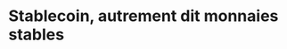 # Stablecoin, autrement dit monnaies stables

<iframe srcdoc='<!DOCTYPE html>
<html lang="fr">
<head>
    <meta charset="UTF-8">
    <meta name="viewport" content="width=device-width, initial-scale=1.0">
    <style>
        body {
            margin: 0;
            padding: 0;
            overflow: hidden;
        }
    </style>
    <script src="https://widgets.coingecko.com/gecko-coin-price-static-headline-widget.js"></script>
</head>
<body>
    <gecko-coin-price-static-headline-widget locale="fr" dark-mode="true" coin-ids="tether,usd-coin,euro-coin" initial-currency="usd"></gecko-coin-price-static-headline-widget>
</body>
</html>' 
style="border: none; width: 100%; height: 100%;"></iframe>


# Stablecoins

Les stablecoins sont une catégorie de cryptomonnaies conçues pour minimiser la volatilité des prix en étant adossées à des actifs stables comme les devises fiduciaires, les matières premières ou d'autres cryptomonnaies. Ils offrent une alternative stable aux cryptomonnaies traditionnelles, souvent sujettes à des fluctuations importantes.

## Introduction

Les stablecoins ont été créés pour résoudre le problème de la volatilité inhérente aux cryptomonnaies comme le Bitcoin et l'Ethereum. Ils sont largement utilisés pour les transactions quotidiennes, les échanges de cryptomonnaies, et comme réserve de valeur dans le monde des actifs numériques.

## Types de Stablecoins

### Stablecoins Adossés à des Devises Fiduciaires

Ces stablecoins sont soutenus par des réserves de devises traditionnelles comme le dollar américain ou l'euro. Pour chaque stablecoin émis, une quantité équivalente de la devise sous-jacente est détenue en réserve.

- **Exemples** :
  - **Tether (USDT)** : Adossé au dollar américain, USDT est l'un des stablecoins les plus utilisés sur le marché. Il est émis par Tether Limited, qui affirme détenir des réserves équivalentes en dollars.
  - **USD Coin (USDC)** : Également adossé au dollar américain, USDC est géré par le consortium Centre, qui inclut Circle et Coinbase. Il est soumis à des audits réguliers pour garantir la transparence des réserves.

### Stablecoins Adossés à des Matières Premières

Ces stablecoins sont soutenus par des actifs physiques comme l'or ou l'argent. Ils offrent une couverture contre l'inflation et les fluctuations des marchés financiers.

- **Exemples** :
  - **Tether Gold (XAUT)** : Adossé à l'or physique, chaque token XAUT représente un droit sur une once d'or fine.
  - **PAX Gold (PAXG)** : Un autre stablecoin adossé à l'or, où chaque token est soutenu par une once d'or physique.

### Stablecoins Algorithmiques

Ces stablecoins ne sont pas soutenus par des actifs physiques, mais utilisent des algorithmes pour ajuster l'offre et maintenir un prix stable. Ils dépendent de mécanismes de marché et de contrats intelligents pour gérer la stabilité.

- **Exemples** :
  - **DAI** : Géré par le protocole MakerDAO, DAI utilise un panier de cryptomonnaies comme garantie. Il maintient sa stabilité grâce à un système de gouvernance décentralisé et des incitations économiques.
  - **TerraUSD (UST)** : Anciennement un stablecoin algorithmique majeur, UST utilisait un mécanisme d'arbitrage avec une autre cryptomonnaie, LUNA, pour maintenir sa parité avec le dollar. Cependant, il a connu une défaillance majeure en 2022.

## Mécanismes de Stabilité

### Réserves de Collatéral

Les stablecoins adossés à des actifs détiennent des réserves de collatéral pour garantir leur valeur. Ces réserves sont souvent détenues par des institutions financières et sont soumises à des audits pour assurer la transparence.

### Algorithmes de Stabilité

Les stablecoins algorithmiques utilisent des contrats intelligents pour ajuster l'offre en fonction de la demande. Par exemple, si le prix du stablecoin tombe en dessous de sa valeur cible, le contrat peut réduire l'offre pour augmenter le prix.

## Avantages des Stablecoins

### Stabilité des Prix

Les stablecoins offrent une stabilité des prix qui les rend adaptés aux transactions quotidiennes et aux contrats financiers. Ils permettent aux utilisateurs de conserver de la valeur sans s'exposer aux fluctuations du marché des cryptomonnaies.

### Utilisation dans les Échanges

Les stablecoins sont couramment utilisés sur les plateformes d'échange de cryptomonnaies pour faciliter les transactions entre différentes cryptomonnaies sans avoir à convertir en devises fiduciaires. Ils permettent des transactions rapides et à faible coût.

### Réserve de Valeur

Ils servent de refuge en période de forte volatilité du marché, permettant aux investisseurs de protéger leurs actifs sans quitter l'écosystème des cryptomonnaies.

### Accessibilité

Les stablecoins permettent aux personnes non bancarisées d'accéder à des services financiers de base, comme les transferts de fonds et les paiements, sans avoir besoin d'un compte bancaire traditionnel.

## Inconvénients et Risques

### Centralisation

Les stablecoins adossés à des devises fiduciaires dépendent souvent d'entités centralisées pour gérer les réserves, ce qui peut poser des risques de contrepartie et de régulation.

### Transparence

La transparence des réserves est cruciale pour maintenir la confiance dans un stablecoin. Les audits réguliers sont nécessaires pour vérifier que les réserves correspondent bien aux stablecoins en circulation.

### Risques Algorithmiques

Les stablecoins algorithmiques peuvent être sujets à des spirales de dévaluation si les mécanismes de marché échouent à maintenir la parité. L'exemple de TerraUSD (UST) montre les risques associés à une mauvaise gestion de la stabilité algorithmique.

### Risques Réglementaires

Les stablecoins font face à des défis réglementaires croissants à mesure que les gouvernements cherchent à encadrer leur utilisation. Les préoccupations portent sur la protection des consommateurs, la lutte contre le blanchiment d'argent, et la stabilité financière.

## Cas d'Utilisation

### Paiements Transfrontaliers

Les stablecoins peuvent être utilisés pour des paiements transfrontaliers rapides et à faible coût, en contournant les intermédiaires financiers traditionnels.

### Prêts et Emprunts

Dans le cadre de la finance décentralisée (DeFi), les stablecoins sont utilisés pour fournir des liquidités et faciliter les prêts et emprunts sans intermédiaires.

### Commerce et E-commerce

Les entreprises peuvent accepter les stablecoins comme moyen de paiement, réduisant ainsi les frais de transaction et les risques liés à la volatilité des prix.

## Conclusion

Les stablecoins jouent un rôle crucial dans l'écosystème des cryptomonnaies en offrant une solution stable et fiable pour les transactions et la conservation de valeur. Cependant, ils présentent également des défis en matière de régulation et de transparence. À mesure que leur adoption augmente, il est essentiel de continuer à innover tout en assurant la sécurité et la confiance des utilisateurs. Les stablecoins ont le potentiel de transformer les services financiers en offrant des alternatives plus accessibles et efficaces aux systèmes traditionnels.

